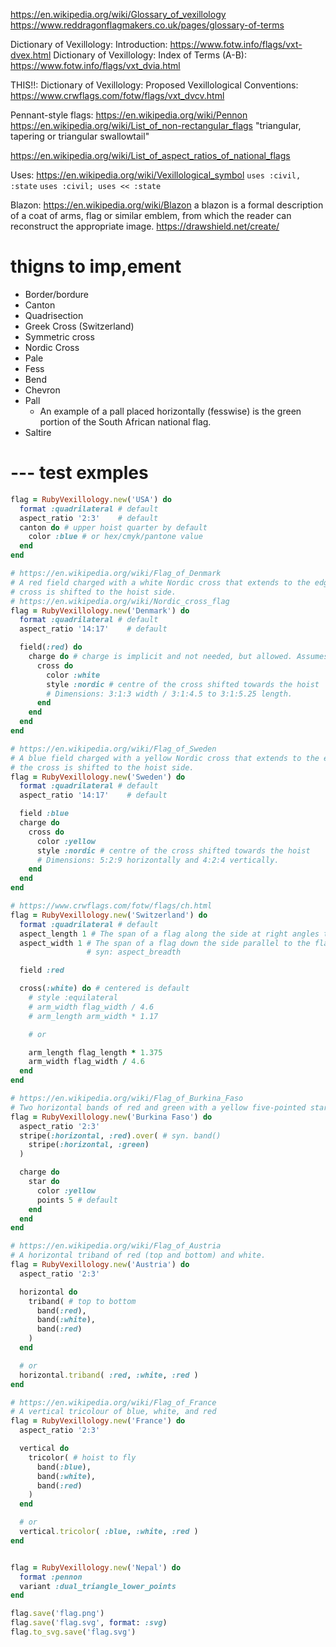 https://en.wikipedia.org/wiki/Glossary_of_vexillology
https://www.reddragonflagmakers.co.uk/pages/glossary-of-terms


Dictionary of Vexillology: Introduction: https://www.fotw.info/flags/vxt-dvex.html
Dictionary of Vexillology: Index of Terms (A-B): https://www.fotw.info/flags/vxt_dvia.html

THIS!!: Dictionary of Vexillology: Proposed Vexillological Conventions: https://www.crwflags.com/fotw/flags/vxt_dvcv.html

Pennant-style flags: https://en.wikipedia.org/wiki/Pennon
https://en.wikipedia.org/wiki/List_of_non-rectangular_flags
"triangular, tapering or triangular swallowtail"

https://en.wikipedia.org/wiki/List_of_aspect_ratios_of_national_flags

Uses: https://en.wikipedia.org/wiki/Vexillological_symbol
`uses :civil, :state`
`uses :civil; uses << :state`

Blazon: https://en.wikipedia.org/wiki/Blazon
a blazon is a formal description of a coat of arms, flag or similar emblem, from which the reader can reconstruct the appropriate image.
https://drawshield.net/create/

# thigns to imp,ement

* Border/bordure
* Canton
* Quadrisection
* Greek Cross (Switzerland)
* Symmetric cross
* Nordic Cross
* Pale
* Fess
* Bend
* Chevron
* Pall
  - An example of a pall placed horizontally (fesswise) is the green portion of the South African national flag.
* Saltire

# --- test exmples

```ruby
flag = RubyVexillology.new('USA') do
  format :quadrilateral # default
  aspect_ratio '2:3'    # default
  canton do # upper hoist quarter by default
    color :blue # or hex/cmyk/pantone value
  end
end

# https://en.wikipedia.org/wiki/Flag_of_Denmark
# A red field charged with a white Nordic cross that extends to the edges; the vertical part of the
# cross is shifted to the hoist side.
# https://en.wikipedia.org/wiki/Nordic_cross_flag
flag = RubyVexillology.new('Denmark') do
  format :quadrilateral # default
  aspect_ratio '14:17'    # default

  field(:red) do
    charge do # charge is implicit and not needed, but allowed. Assumes horiz/vert centered
      cross do
        color :white
        style :nordic # centre of the cross shifted towards the hoist
        # Dimensions: 3:1:3 width / 3:1:4.5 to 3:1:5.25 length.
      end
    end
  end
end

# https://en.wikipedia.org/wiki/Flag_of_Sweden
# A blue field charged with a yellow Nordic cross that extends to the edges; the vertical part of
# the cross is shifted to the hoist side.
flag = RubyVexillology.new('Sweden') do
  format :quadrilateral # default
  aspect_ratio '14:17'    # default

  field :blue
  charge do
    cross do
      color :yellow
      style :nordic # centre of the cross shifted towards the hoist
      # Dimensions: 5:2:9 horizontally and 4:2:4 vertically.
    end
  end
end

# https://www.crwflags.com/fotw/flags/ch.html
flag = RubyVexillology.new('Switzerland') do
  format :quadrilateral # default
  aspect_length 1 # The span of a flag along the side at right angles to the flagpole
  aspect_width 1 # The span of a flag down the side parallel to the flagpole.
                 # syn: aspect_breadth

  field :red

  cross(:white) do # centered is default
    # style :equilateral
    # arm_width flag_width / 4.6
    # arm_length arm_width * 1.17

    # or

    arm_length flag_length * 1.375
    arm_width flag_width / 4.6
  end
end

# https://en.wikipedia.org/wiki/Flag_of_Burkina_Faso
# Two horizontal bands of red and green with a yellow five-pointed star in the center.
flag = RubyVexillology.new('Burkina Faso') do
  aspect_ratio '2:3'
  stripe(:horizontal, :red).over( # syn. band()
    stripe(:horizontal, :green)
  )

  charge do
    star do
      color :yellow
      points 5 # default
    end
  end
end

# https://en.wikipedia.org/wiki/Flag_of_Austria
# A horizontal triband of red (top and bottom) and white.
flag = RubyVexillology.new('Austria') do
  aspect_ratio '2:3'

  horizontal do
    triband( # top to bottom
      band(:red),
      band(:white),
      band(:red)
    )
  end

  # or
  horizontal.triband( :red, :white, :red )
end

# https://en.wikipedia.org/wiki/Flag_of_France
# A vertical tricolour of blue, white, and red
flag = RubyVexillology.new('France') do
  aspect_ratio '2:3'

  vertical do
    tricolor( # hoist to fly
      band(:blue),
      band(:white),
      band(:red)
    )
  end

  # or
  vertical.tricolor( :blue, :white, :red )
end


flag = RubyVexillology.new('Nepal') do
  format :pennon
  variant :dual_triangle_lower_points
end

flag.save('flag.png')
flag.save('flag.svg', format: :svg)
flag.to_svg.save('flag.svg')
```
